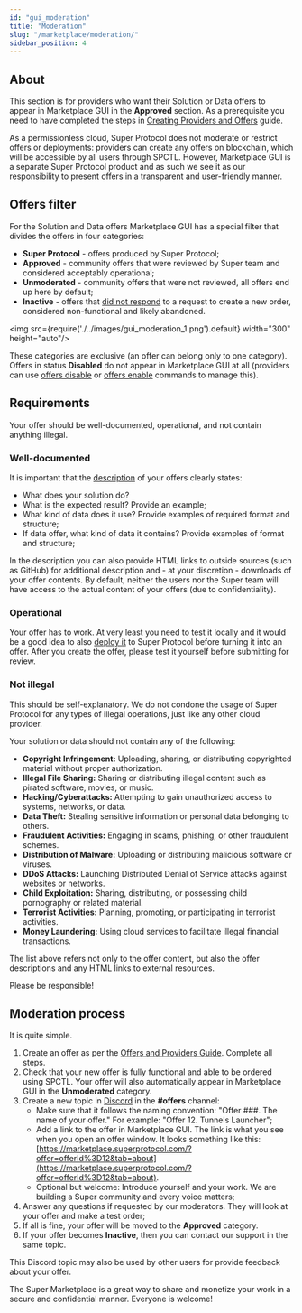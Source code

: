 ```yaml
---
id: "gui_moderation"
title: "Moderation"
slug: "/marketplace/moderation/"
sidebar_position: 4
---
```


## About

This section is for providers who want their Solution or Data offers to appear in Marketplace GUI in the **Approved** section. As a prerequisite you need to have completed the steps in [Creating Providers and Offers](/developers/cli_guides/providers_offers) guide.

As a permissionless cloud, Super Protocol does not moderate or restrict offers or deployments: providers can create any offers on blockchain, which will be accessible by all users through SPCTL. However, Marketplace GUI is a separate Super Protocol product and as such we see it as our responsibility to present offers in a transparent and user-friendly manner.

## Offers filter

For the Solution and Data offers Marketplace GUI has a special filter that divides the offers in four categories:

* **Super Protocol** - offers produced by Super Protocol;
* **Approved** - community offers that were reviewed by Super team and considered acceptably operational;
* **Unmoderated** - community offers that were not reviewed, all offers end up here by default;
* **Inactive** - offers that [did not respond](/developers/cli_guides/providers_offers#about-ec) to a request to create a new order, considered non-functional and likely abandoned.

<img src={require('./../images/gui_moderation_1.png').default} width="300" height="auto"/>

These categories are exclusive (an offer can belong only to one category). Offers in status **Disabled** do not appear in Marketplace GUI at all (providers can use [offers disable](/developers/cli_commands/offers/offers/disable) or [offers enable](/developers/cli_commands/offers/offers/enable) commands to manage this). 

## Requirements

Your offer should be well-documented, operational, and not contain anything illegal.

### Well-documented

It is important that the [description](/developers/cli_guides/providers_offers#offer-description) of your offers clearly states:
* What does your solution do?
* What is the expected result? Provide an example;
* What kind of data does it use? Provide examples of required format and structure;
* If data offer, what kind of data it contains? Provide examples of format and structure;

In the description you can also provide HTML links to outside sources (such as GitHub) for additional description and - at your discretion - downloads of your offer contents. By default, neither the users nor the Super team will have access to the actual content of your offers (due to confidentiality).

### Operational

Your offer has to work. At very least you need to test it locally and it would be a good idea to also [deploy it](/developers/cli_guides/quick_guide) to Super Protocol before turning it into an offer. After you create the offer, please test it yourself before submitting for review. 

### Not illegal

This should be self-explanatory. We do not condone the usage of Super Protocol for any types of illegal operations, just like any other cloud provider.

Your solution or data should not contain any of the following:

* **Copyright Infringement:** Uploading, sharing, or distributing copyrighted material without proper authorization.
* **Illegal File Sharing:** Sharing or distributing illegal content such as pirated software, movies, or music.
* **Hacking/Cyberattacks:** Attempting to gain unauthorized access to systems, networks, or data.
* **Data Theft:** Stealing sensitive information or personal data belonging to others.
* **Fraudulent Activities:** Engaging in scams, phishing, or other fraudulent schemes.
* **Distribution of Malware:** Uploading or distributing malicious software or viruses.
* **DDoS Attacks:** Launching Distributed Denial of Service attacks against websites or networks.
* **Child Exploitation:** Sharing, distributing, or possessing child pornography or related material.
* **Terrorist Activities:** Planning, promoting, or participating in terrorist activities.
* **Money Laundering:** Using cloud services to facilitate illegal financial transactions.

The list above refers not only to the offer content, but also the offer descriptions and any HTML links to external resources.

Please be responsible!

## Moderation process

It is quite simple.

1. Create an offer as per the [Offers and Providers Guide](/developers/cli_guides/providers_offers). Complete all steps.
2. Check that your new offer is fully functional and able to be ordered using SPCTL. Your offer will also automatically appear in Marketplace GUI in the **Unmoderated** category.
2. Create a new topic in [Discord](https://discord.com/invite/superprotocol) in the **#offers** channel:
   * Make sure that it follows the naming convention: "Offer ###. The name of your offer." For example: "Offer 12. Tunnels Launcher";
   * Add a link to the offer in Marketplace GUI. The link is what you see when you open an offer window. It looks something like this: [https://marketplace.superprotocol.com/?offer=offerId%3D12&tab=about](https://marketplace.superprotocol.com/?offer=offerId%3D12&tab=about).
   * Optional but welcome: Introduce yourself and your work. We are building a Super community and every voice matters;
3. Answer any questions if requested by our moderators. They will look at your offer and make a test order;
4. If all is fine, your offer will be moved to the **Approved** category.
5. If your offer becomes **Inactive**, then you can contact our support in the same topic.

This Discord topic may also be used by other users for provide feedback about your offer. 

The Super Marketplace is a great way to share and monetize your work in a secure and confidential manner. Everyone is welcome! 
